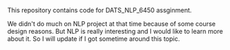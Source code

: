 This repository contains code for DATS_NLP_6450 assginment.

We didn't do much on NLP project at that time because of some course design reasons. But NLP is really interesting and I would like to learn more about it. So I will update if I got sometime around this topic.

